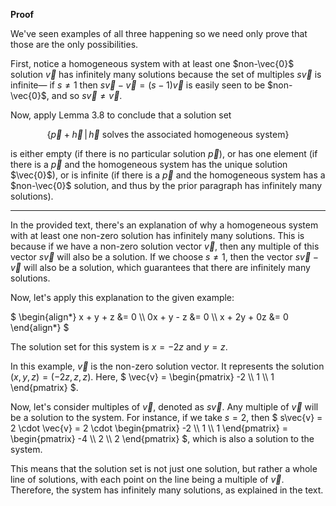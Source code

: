 **Proof**

We've seen examples of all three happening so we need only prove that those are the only possibilities.

First, notice a homogeneous system with at least one $`non-\vec{0}`$ solution $`\vec{v}`$ has infinitely many solutions because the set of multiples $`s\vec{v}`$ is infinite&mdash; if $`s\neq 1`$ then $`s\vec{v}-\vec{v}=(s-1)\vec{v}`$ is easily seen to be $`non-\vec{0}`$, and so $`s\vec{v}\neq \vec{v}`$.

Now, apply Lemma 3.8 to conclude that a solution set

```math
\{\vec{p}+\vec{h}\,\big|\,\vec{h} \text{ solves the associated homogeneous system}\}
```

is either empty (if there is no particular solution $` \vec{p} `$), or has one element (if there is a $` \vec{p} `$ and the homogeneous system has the unique solution $`\vec{0}`$), or is infinite (if there is a $` \vec{p} `$ and the homogeneous system has a $`non-\vec{0}`$ solution, and thus by the prior paragraph has infinitely many solutions).

---

In the provided text, there's an explanation of why a homogeneous system with at least one non-zero solution has infinitely many solutions. This is because if we have a non-zero solution vector $` \vec{v} `$, then any multiple of this vector $` s\vec{v} `$ will also be a solution. If we choose $` s \neq 1 `$, then the vector $` s\vec{v} - \vec{v} `$ will also be a solution, which guarantees that there are infinitely many solutions.

Now, let's apply this explanation to the given example:

$`
\begin{align*}
x + y + z &= 0 \\
0x + y - z &= 0 \\
x + 2y + 0z &= 0
\end{align*}
`$

The solution set for this system is $` x = -2z `$ and $` y = z `$.

In this example, $` \vec{v} `$ is the non-zero solution vector. It represents the solution $` (x, y, z) = (-2z, z, z) `$. Here, $` \vec{v} = \begin{pmatrix} -2 \\ 1 \\ 1 \end{pmatrix} `$.

Now, let's consider multiples of $` \vec{v} `$, denoted as $` s\vec{v} `$. Any multiple of $` \vec{v} `$ will be a solution to the system. For instance, if we take $` s = 2 `$, then $` s\vec{v} = 2 \cdot \vec{v} = 2 \cdot \begin{pmatrix} -2 \\ 1 \\ 1 \end{pmatrix} = \begin{pmatrix} -4 \\ 2 \\ 2 \end{pmatrix} `$, which is also a solution to the system.

This means that the solution set is not just one solution, but rather a whole line of solutions, with each point on the line being a multiple of $` \vec{v} `$. Therefore, the system has infinitely many solutions, as explained in the text.
